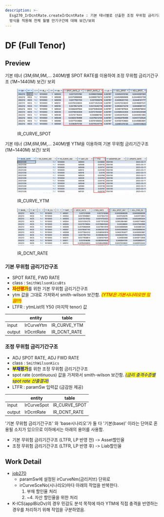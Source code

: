 ```yaml
---
description: >-
  Esg270_IrDcntRate.createIrDcntRate : 기본 테너별로 산출한 조정 무위험 금리기간구조를 smith-wilson
  방식을 적용해 전체 월별 만기구간에 대해 보간/보외
---
```


# DF (Full Tenor)

## Preview

기본 테너 (3M,6M,9M,... 240M)별 SPOT RATE를 이용하여 조정 무위험 금리기간구조 (1M\~1440M) 보간/ 보외 &#x20;

<figure><img src="../../../../.gitbook/assets/image (42).png" alt=""><figcaption><p>IR_CURVE_SPOT</p></figcaption></figure>

&#x20; 기본 테너 (3M,6M,9M,... 240M)별 YTM을 이용하여 기본 무위험 금리기간구조 (1M\~1440M) 보간/ 보외&#x20;

<figure><img src="../../../../.gitbook/assets/image (83).png" alt=""><figcaption><p>IR_CURVE_YTM</p></figcaption></figure>

<figure><img src="../../../../.gitbook/assets/image (80).png" alt=""><figcaption><p>IR_DCNT_RATE</p></figcaption></figure>

### 기본 무위험 금리기간구조&#x20;

* SPOT RATE, FWD RATE &#x20;
* class : `SmithWilsonKicsBts`
* <mark style="color:red;">**자산평가**</mark>를 위한 기본 무위험 금리기간구조&#x20;
* ytm 값을 그대로 가져와서 smith-wilson 보간함. _<mark style="color:red;">(YTM은 기본시나리오만 있음!!!)</mark>_
* LTFR : ytmList의 Y50 (마지막 tenor) 값&#x20;

<table data-view="cards"><thead><tr><th></th><th>entity</th><th>table</th></tr></thead><tbody><tr><td>input</td><td>IrCurveYtm</td><td>IR_CURVE_YTM</td></tr><tr><td>output</td><td>IrDcntRate</td><td>IR_DCNT_RATE</td></tr></tbody></table>



### 조정 무위험 금리기간구조&#x20;

* ADJ SPOT RATE, ADJ FWD RATE
* class : `SmithWilsonKics`
* <mark style="color:blue;">**부채평가**</mark>를 위한 조정 무위험 금리기간구조&#x20;
* spot rate (continuous) 값을 가져와서 smith-wilson 보간함. _<mark style="color:blue;">(금리 충격수준별 spot rate 산출결과)</mark>_
* LTFR  : paramSw 입력값 (금감원 제공)&#x20;

<table data-view="cards"><thead><tr><th></th><th>entity</th><th>table</th></tr></thead><tbody><tr><td>input</td><td>IrCurveSpot</td><td>IR_CURVE_SPOT</td></tr><tr><td>output</td><td>IrDcntRate</td><td>IR_DCNT_RATE</td></tr></tbody></table>



'기본 무위험 금리기간구조' 와 'base시나리오'가 둘 다 '기본(base)' 이라는 단어로 혼용될 소지가 있으므로 이하에서는 아래의 용어를 사용함. &#x20;

* 기본 무위험 금리기간구조 (LTFR, LP 반영 전) -> Asset할인율&#x20;
* 조정 무위험 금리기간구조 (LTFR, LP 반영 후) -> Liab할인율 &#x20;



## Work Detail&#x20;

* [job270](../../../../etc/java/src/job270/ "mention")
  * paramSw에 설정된 irCurveNm(금리커브) 단위로 &#x20;
  * irCurveSceNo(시나리오)마다 아래의 작업을 반복한다.&#x20;
    1. 부채 할인율 처리&#x20;
    2. \~4. 자산 할인율을 위한 처리&#x20;
* K-ICS(applBizDv)의 경우 민감도 분석 목적에 따라 YTM에 직접 충격을 반영하는 경우를 처리하기 위해 작업을 구분하였음.&#x20;



